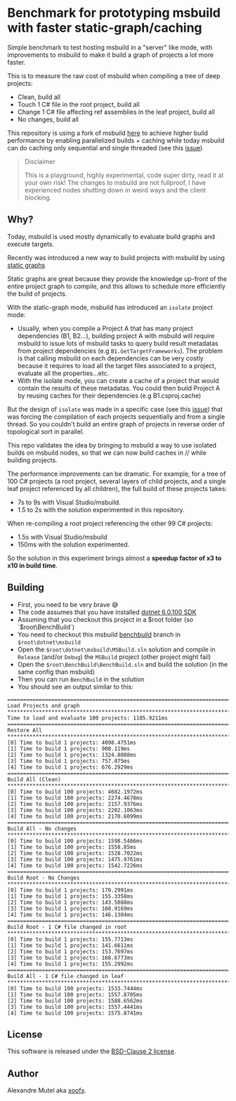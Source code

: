 # Benchmark for prototyping msbuild with faster static-graph/caching

Simple benchmark to test hosting msbuild in a "server" like mode, with improvements to msbuild to make it 
build a graph of projects a lot more faster.

This is to measure the raw cost of msbuild when compiling a tree of deep projects:
- Clean, build all
- Touch 1 C# file in the root project, build all
- Change 1 C# file affecting ref assemblies in the leaf project, build all
- No changes, build all

This repository is using a fork of msbuild [here](https://github.com/xoofx/msbuild/tree/benchbuild) to achieve higher build performance by enabling parallelized builds + caching 
while today msbuild can do caching only sequential and single threaded (see this [issue](https://github.com/dotnet/msbuild/issues/7112))

> Disclaimer
>
> This is a playground, highly experimental, code super dirty, read it at your own risk!
> The changes to msbuild are not fullproof, I have experienced nodes shutting down in weird ways and the client blocking.

## Why?

Today, msbuild is used mostly dynamically to evaluate build graphs and execute targets.

Recently was introduced a new way to build projects with msbuild by using [static graphs](https://github.com/dotnet/msbuild/blob/main/documentation/specs/static-graph.md#static-graph)

Static graphs are great because they provide the knowledge up-front of the entire project graph to compile,
and this allows to schedule more efficiently the build of projects.

With the static-graph mode, msbuild has introduced an `isolate` project mode:

- Usually, when you compile a Project A that has many project dependencies (B1, B2...), building project A
with msbuild will require msbuild to issue lots of msbuild tasks to query build result metadatas from 
project dependencies (e.g `B1.GetTargetFrameworks`). The problem is that calling msbuild on each dependencies
can be very costly because it requires to load all the target files associated to a project, evaluate all the properties...etc.
- With the isolate mode, you can create a cache of a project that would contain the results of these metadatas.
 You could then build Project A by reusing caches for their dependencies (e.g B1.csproj.cache)

But the design of `isolate` was made in a specific case (see this [issue](https://github.com/dotnet/msbuild/issues/7112)) 
that was forcing the compilation of each projects sequentially and from a single thread. So you couldn't 
build an entire graph of projects in reverse order of topological sort in parallel.

This repo validates the idea by bringing to msbuild a way to use isolated builds on msbuild nodes, so 
that we can now build caches in // while building projects.

The performance improvements can be dramatic. For example, for a tree of 100 C# projects (a root project, several layers 
of child projects, and a single leaf project referenced by all children), the full build of these projects takes:

- 7s to 9s with Visual Studio/msbuild.
- 1.5 to 2s with the solution experimented in this repository.

When re-compiling a root project referencing the other 99 C# projects:

- 1.5s with Visual Studio/msbuild
- 150ms with the solution experimented.

So the solution in this experiment brings almost a **speedup factor of x3 to x10 in build time**.

## Building

- First, you need to be very brave 😅 
- The code assumes that you have installed [dotnet 6.0.100 SDK](https://dotnet.microsoft.com/download/dotnet/6.0)
- Assuming that you checkout this project in a $root folder (so `$root\BenchBuild`)
- You need to checkout this msbuild [benchbuild](https://github.com/xoofx/msbuild/tree/benchbuild) branch in `$root\dotnet\msbuild`
- Open the `$root\dotnet\msbuild\MSBuild.sln` solution and compile in `Release` (and/or `Debug`) the `MSBuild` project (other project might fail)
- Open the `$root\BenchBuild\BenchBuild.sln` and build the solution (in the same config than msbuild)
- Then you can run `BenchBuild` in the solution
- You should see an output similar to this:

```
============================================================================
Load Projects and graph
****************************************************************************
Time to load and evaluate 100 projects: 1185.9211ms
============================================================================
Restore All
****************************************************************************
[0] Time to build 1 projects: 4098.4751ms
[1] Time to build 1 projects: 908.119ms
[2] Time to build 1 projects: 1324.8088ms
[3] Time to build 1 projects: 757.075ms
[4] Time to build 1 projects: 676.2929ms
============================================================================
Build All (Clean)
****************************************************************************
[0] Time to build 100 projects: 4682.1972ms
[1] Time to build 100 projects: 2274.4678ms
[2] Time to build 100 projects: 2157.9376ms
[3] Time to build 100 projects: 2202.1063ms
[4] Time to build 100 projects: 2170.6099ms
============================================================================
Build All - No changes
****************************************************************************
[0] Time to build 100 projects: 1598.5466ms
[1] Time to build 100 projects: 1558.85ms
[2] Time to build 100 projects: 1528.7022ms
[3] Time to build 100 projects: 1475.9761ms
[4] Time to build 100 projects: 1542.7226ms
============================================================================
Build Root - No Changes
****************************************************************************
[0] Time to build 1 projects: 170.2991ms
[1] Time to build 1 projects: 155.3358ms
[2] Time to build 1 projects: 143.5088ms
[3] Time to build 1 projects: 160.9169ms
[4] Time to build 1 projects: 146.1304ms
============================================================================
Build Root - 1 C# file changed in root
****************************************************************************
[0] Time to build 1 projects: 155.7713ms
[1] Time to build 1 projects: 141.6611ms
[2] Time to build 1 projects: 153.7697ms
[3] Time to build 1 projects: 168.6773ms
[4] Time to build 1 projects: 155.2992ms
============================================================================
Build All - 1 C# file changed in leaf
****************************************************************************
[0] Time to build 100 projects: 1533.7444ms
[1] Time to build 100 projects: 1557.8705ms
[2] Time to build 100 projects: 1588.6562ms
[3] Time to build 100 projects: 1557.4441ms
[4] Time to build 100 projects: 1575.8741ms
```

## License

This software is released under the [BSD-Clause 2 license](https://opensource.org/licenses/BSD-2-Clause).

## Author

Alexandre Mutel aka [xoofx](http://xoofx.com).
